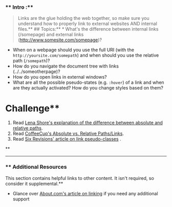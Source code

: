 ### ** Intro :** 
>Links are the glue holding the web together, so make sure you understand how to properly link to external websites AND internal files.** ## Topics:** * What's the difference between internal links (/somepage) and external links (http://www.somesite.com/somepage)?
* When on a webpage should you use the full URI (with the `http://yoursite.com/somepath`) and when should you use the relative path (`/somepath`)?
* How do you navigate the document tree with links (../../someotherpage)?
* How do you open links in external windows?
* What are all the possible pseudo-states (e.g. `:hover`) of a link and when are they actually activated?  How do you change styles based on them?
# Challenge** <div class="lesson-content__panel" markdown="1">
1. Read [Lena Shore's explanation of the difference between absolute and relative paths](http://www.lenashore.com/2011/12/the-difference-between-absolute-and-relative-paths/).
2. Read [CoffeeCup's Absolute vs. Relative Paths/Links](https://www.coffeecup.com/help/articles/absolute-vs-relative-pathslinks/).
3. Read [Six Revisions' article on link pseudo-classes](http://sixrevisions.com/css/link-pseudo-classes/) .
</div>** 

---


### ** Additional Resources
This section contains helpful links to other content. It isn't required, so consider it supplemental.** 

* Glance over [About.com's article on linking](http://webdesign.about.com/od/beginningtutorials/a/aa040502a.htm) if you need any additional support
